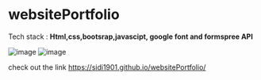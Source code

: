 # websitePortfolio

Tech stack  : **Html,css,bootsrap,javascipt, google font and formspree API**

![image](https://user-images.githubusercontent.com/62303912/180347458-9f52151f-61e1-453e-927e-04e782f76f5b.png)
![image](https://user-images.githubusercontent.com/62303912/180347594-3e984635-9ab5-4595-aed5-45346a90e0ac.png)

check out the link
https://sidi1901.github.io/websitePortfolio/

